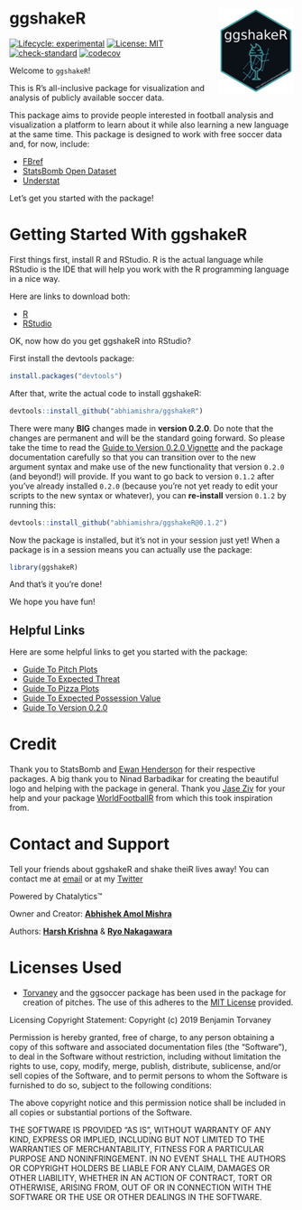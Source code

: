 
<!-- README.md is generated from README.Rmd. Please edit that file -->

# ggshakeR <img src="man/figures/logo.png" align="right" height="150">

<!-- badges: start -->

[![Lifecycle:
experimental](https://img.shields.io/badge/lifecycle-experimental-orange.svg)](https://lifecycle.r-lib.org/articles/stages.html#experimental)
[![License:
MIT](https://img.shields.io/badge/License-MIT-yellow.svg)](https://opensource.org/licenses/MIT)
[![check-standard](https://github.com/abhiamishra/ggshakeR/workflows/R-CMD-check/badge.svg)](https://github.com/abhiamishra/ggshakeR/actions)
[![codecov](https://codecov.io/gh/abhiamishra/ggshakeR/branch/main/graph/badge.svg?token=GO5918U56P)](https://codecov.io/gh/abhiamishra/ggshakeR)
<!-- badges: end -->

Welcome to `ggshakeR`!

This is R’s all-inclusive package for visualization and analysis of
publicly available soccer data.

This package aims to provide people interested in football analysis and
visualization a platform to learn about it while also learning a new
language at the same time. This package is designed to work with free
soccer data and, for now, include:

-   [FBref](https://fbref.com/en/)
-   [StatsBomb Open Dataset](https://github.com/statsbomb/StatsBombR)
-   [Understat](https://understat.com/)

Let’s get you started with the package!

# Getting Started With ggshakeR

First things first, install R and RStudio. R is the actual language
while RStudio is the IDE that will help you work with the R programming
language in a nice way.

Here are links to download both:

-   [R](https://www.r-project.org/)
-   [RStudio](https://www.rstudio.com/products/rstudio/download/)

OK, now how do you get ggshakeR into RStudio?

First install the devtools package:

``` r
install.packages("devtools")
```

After that, write the actual code to install ggshakeR:

``` r
devtools::install_github("abhiamishra/ggshakeR")
```

There were many **BIG** changes made in **version 0.2.0**. Do note that
the changes are permanent and will be the standard going forward. So
please take the time to read the [Guide to Version 0.2.0 Vignette]() and
the package documentation carefully so that you can transition over to
the new argument syntax and make use of the new functionality that
version `0.2.0` (and beyond!) will provide. If you want to go back to
version `0.1.2` after you’ve already installed `0.2.0` (because you’re
not yet ready to edit your scripts to the new syntax or whatever), you
can **re-install** version `0.1.2` by running this:

``` r
devtools::install_github("abhiamishra/ggshakeR@0.1.2")
```

Now the package is installed, but it’s not in your session just yet!
When a package is in a session means you can actually use the package:

``` r
library(ggshakeR)
```

And that’s it you’re done!

We hope you have fun!

## Helpful Links

Here are some helpful links to get you started with the package:

-   [Guide To Pitch
    Plots](https://abhiamishra.github.io/ggshakeR/articles/Guide_to_Pitch_Plots.html)
-   [Guide To Expected
    Threat](https://abhiamishra.github.io/ggshakeR/articles/Guide_to_Exp_Threat.html)
-   [Guide To Pizza
    Plots](https://abhiamishra.github.io/ggshakeR/articles/Guide_to_PizzaPlots.html)
-   [Guide To Expected Possession
    Value](https://abhiamishra.github.io/ggshakeR/articles/Guide_to_EPV.html)
-   [Guide To Version
    0.2.0](https://abhiamishra.github.io/ggshakeR/articles/Guide_to_Version_0-2-0.html)

# Credit

Thank you to StatsBomb and [Ewan Henderson](https://github.com/ewenme)
for their respective packages. A big thank you to Ninad Barbadikar for
creating the beautiful logo and helping with the package in general.
Thank you [Jase Ziv](https://github.com/JaseZiv) for your help and your
package [WorldFootballR](https://github.com/JaseZiv/worldfootballR) from
which this took inspiration from.

# Contact and Support

Tell your friends about ggshakeR and shake theiR lives away! You can
contact me at [email](abhiamishra0@gmail.com) or at my
[Twitter](https://twitter.com/MishraAbhiA)

Powered by Chatalytics:tm:

Owner and Creator: [**Abhishek Amol
Mishra**](https://github.com/abhiamishra)

Authors: [**Harsh Krishna**](https://github.com/harshkrishna17) & [**Ryo
Nakagawara**](https://github.com/Ryo-N7)

# Licenses Used

-   [Torvaney](https://github.com/Torvaney/ggsoccer) and the ggsoccer
    package has been used in the package for creation of pitches. The
    use of this adheres to the [MIT
    License](https://github.com/Torvaney/ggsoccer/blob/master/LICENSE.md)
    provided.

Licensing Copyright Statement: Copyright (c) 2019 Benjamin Torvaney

Permission is hereby granted, free of charge, to any person obtaining a
copy of this software and associated documentation files (the
“Software”), to deal in the Software without restriction, including
without limitation the rights to use, copy, modify, merge, publish,
distribute, sublicense, and/or sell copies of the Software, and to
permit persons to whom the Software is furnished to do so, subject to
the following conditions:

The above copyright notice and this permission notice shall be included
in all copies or substantial portions of the Software.

THE SOFTWARE IS PROVIDED “AS IS”, WITHOUT WARRANTY OF ANY KIND, EXPRESS
OR IMPLIED, INCLUDING BUT NOT LIMITED TO THE WARRANTIES OF
MERCHANTABILITY, FITNESS FOR A PARTICULAR PURPOSE AND NONINFRINGEMENT.
IN NO EVENT SHALL THE AUTHORS OR COPYRIGHT HOLDERS BE LIABLE FOR ANY
CLAIM, DAMAGES OR OTHER LIABILITY, WHETHER IN AN ACTION OF CONTRACT,
TORT OR OTHERWISE, ARISING FROM, OUT OF OR IN CONNECTION WITH THE
SOFTWARE OR THE USE OR OTHER DEALINGS IN THE SOFTWARE.
